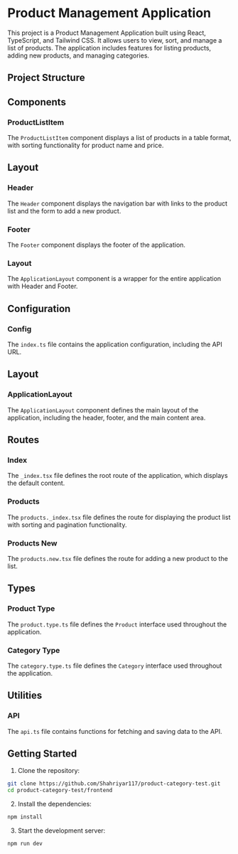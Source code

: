 # Product Management Application

This project is a Product Management Application built using React, TypeScript, and Tailwind CSS. It allows users to view, sort, and manage a list of products. The application includes features for listing products, adding new products, and managing categories.

## Project Structure

## Components

### ProductListItem

The `ProductListItem` component displays a list of products in a table format, with sorting functionality for product name and price.

## Layout

### Header

The `Header` component displays the navigation bar with links to the product list and the form to add a new product.

### Footer

The `Footer` component displays the footer of the application.

### Layout

The `ApplicationLayout` component is a wrapper for the entire application with Header and Footer.

## Configuration

### Config

The `index.ts` file contains the application configuration, including the API URL.

## Layout

### ApplicationLayout

The `ApplicationLayout` component defines the main layout of the application, including the header, footer, and the main content area.

## Routes

### Index

The `_index.tsx` file defines the root route of the application, which displays the default content.

### Products

The `products._index.tsx` file defines the route for displaying the product list with sorting and pagination functionality.

### Products New

The `products.new.tsx` file defines the route for adding a new product to the list.

## Types

### Product Type

The `product.type.ts` file defines the `Product` interface used throughout the application.

### Category Type

The `category.type.ts` file defines the `Category` interface used throughout the application.

## Utilities

### API

The `api.ts` file contains functions for fetching and saving data to the API.

## Getting Started

1. Clone the repository:

```sh
git clone https://github.com/Shahriyar117/product-category-test.git
cd product-category-test/frontend
```

2. Install the dependencies:

```sh
npm install
```

3. Start the development server:

```sh
npm run dev
```

